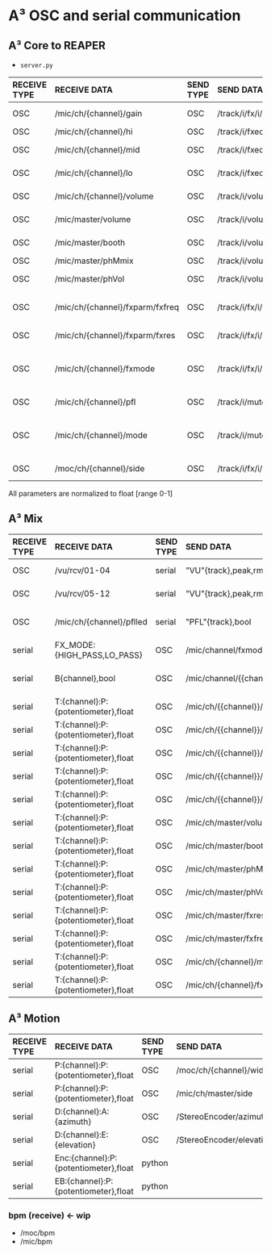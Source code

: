 # A³ OSC and serial communication
## A³ Core  to REAPER
- ```server.py```

| RECEIVE TYPE | RECEIVE DATA | SEND TYPE | SEND DATA | Destination | Description | Interface
| :---| :--- | :--- | :--- | :--- | :--- | :---
| OSC | /mic/ch/{channel}/gain | OSC | /track/i/fx/i/fxparam/i/value | reaper | Channel i gain | potentiometer
| OSC | /mic/ch/{channel}/hi  | OSC | /track/i/fxeq/hishelf/gain | reaper | Channel i hi | potentiometer
| OSC | /mic/ch/{channel}/mid  | OSC | /track/i/fxeq/band/0/gain | reaper | Channel i mid | potentiometer
| OSC | /mic/ch/{channel}/lo  | OSC | /track/i/fxeq/loshelf/gain | reaper | Channel i low | potentiometer
| OSC | /mic/ch/{channel}/volume  | OSC | /track/i/volume | reaper | Channel i volume | potentiometer
| OSC | /mic/master/volume  | OSC | /track/i/volume | reaper | Master volume | potentiometer
| OSC | /mic/master/booth  | OSC | /track/i/volume | reaper | Booth volume | potentiometer
| OSC | /mic/master/phMmix | OSC | /track/i/volume | reaper | Phones Mix | potentiometer
| OSC | /mic/master/phVol  | OSC | /track/i/volume | reaper | Phones volume | potentiometer
| OSC | /mic/ch/{channel}/fxparm/fxfreq  | OSC | /track/i/fx/i/fxparam/i/value | reaper | FX hipass and lopass frequency |  potentiometer
| OSC | /mic/ch/{channel}/fxparm/fxres  | OSC | /track/i/fx/i/fxparam/i/value | reaper | FX Resonance | potentiometer
| OSC | /mic/ch/{channel}/fxmode  | OSC | /track/i/fx/i/fxparam/i/value | reaper | Channel i mode (hipass, lopass) | button
| OSC | /mic/ch/{channel}/pfl  | OSC | /track/i/mute | reaper | Channel i pfl | button
| OSC | /mic/ch/{channel}/mode  | OSC | /track/i/mute | reaper | Channel i mode (Stereo, 3D) |  button
| OSC | /moc/ch/{channel}/side  | OSC | /track/i/fx/i/fxparam/i/value | StereoEncoder | Channel i reverb send | potentiometer

All parameters are normalized to float [range 0-1] 

## A³ Mix
| RECEIVE TYPE | RECEIVE DATA | SEND TYPE | SEND DATA | destination | Description | Interface
| :---| :--- | :--- | :--- | :--- | :--- | :---
| OSC | /vu/rcv/01-04 | serial | "VU"{track},peak,rms | teensy | input vu ff (peak/rms) | software
| OSC | /vu/rcv/05-12 | serial | "VU"{track},peak,rms | teensy | output vu ff (peak/rms) | software
| OSC | /mic/ch/{channel}/pflled | serial | "PFL"{track},bool | teensy | pre fader listen or cue | leds
| serial | FX_MODE:{HIGH_PASS,LO_PASS} | OSC | /mic/channel/fxmode/{hipass,lopass} | A³ Core | FX Mode | buttons
| serial | B{channel},bool | OSC | /mic/channel/{{channel}}/pfl/bool | A³ Core | pre fader listen or cue | buttons
| serial | T:{channel}:P:{potentiometer},float | OSC | /mic/ch/{{channel}}/gain | A³ Core | channel gain | potentiometer
| serial | T:{channel}:P:{potentiometer},float | OSC | /mic/ch/{{channel}}/hi | A³ Core | eq high | potentiometer
| serial | T:{channel}:P:{potentiometer},float | OSC | /mic/ch/{{channel}}/mid | A³ Core | eq mid | potentiometer
| serial | T:{channel}:P:{potentiometer},float | OSC | /mic/ch/{{channel}}/lo | A³ Core | eq low | potentiometer
| serial | T:{channel}:P:{potentiometer},float | OSC | /mic/ch/{{channel}}/volume | A³ Core | channel volume | potentiometer
| serial | T:{channel}:P:{potentiometer},float | OSC | /mic/ch/master/volume | A³ Core | master volume | potentiometer
| serial | T:{channel}:P:{potentiometer},float | OSC | /mic/ch/master/booth | A³ Core | booth volume | potentiometer
| serial | T:{channel}:P:{potentiometer},float | OSC | /mic/ch/master/phMix | A³ Core | phones mix | potentiometer
| serial | T:{channel}:P:{potentiometer},float | OSC | /mic/ch/master/phVol | A³ Core | phones volume | potentiometer
| serial | T:{channel}:P:{potentiometer},float | OSC | /mic/ch/master/fxres | A³ Core | fx resonance | potentiometer
| serial | T:{channel}:P:{potentiometer},float | OSC | /mic/ch/master/fxfreq | A³ Core | fx frequency | potentiometer
| serial | T:{channel}:P:{potentiometer},float | OSC | /mic/ch/{channel}/mode | A³ Core | channel 3D mode| button
| serial | T:{channel}:P:{potentiometer},float | OSC | /mic/ch/{channel}/fxmode | A³ Core | channel FX mode| button

## A³ Motion
| RECEIVE TYPE | RECEIVE DATA | SEND TYPE | SEND DATA | destination | Description | Interface
| :---| :--- | :--- | :--- | :--- | :--- | :---
| serial | P:{channel}:P:{potentiometer},float | OSC | /moc/ch/{channel}/width/ | StereoEncoder | stereo width | potentiometer
| serial | P:{channel}:P:{potentiometer},float | OSC | /mic/ch/master/side | A³ Core | reverb send | potentiometer
| serial | D:{channel}:A:{azimuth} | OSC | /StereoEncoder/azimuth | StereoEncoder | azimuth angle | touchscreen
| serial | D:{channel}:E:{elevation} | OSC | /StereoEncoder/elevation | StereoEncoder | elevation angle | touchscreen
| serial | Enc:{channel}:P:{potentiometer},float | python | | menu navigation | A³ Motion UI | encoder
| serial | EB:{channel}:P:{potentiometer},float | python | | menu navigation | A³ Motion UI | encoder buttons

### bpm (receive) <- wip
- /moc/bpm
- /mic/bpm
